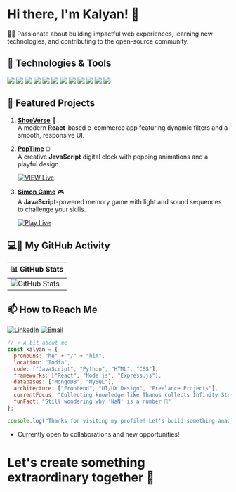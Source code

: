 # Hi there, I'm Kalyan! 👋

👨‍💻 Passionate about building impactful web experiences, learning new technologies, and contributing to the open-source community.


## 🔧 Technologies & Tools
![](https://img.shields.io/badge/-React-61DAFB?logo=react&logoColor=white)
![](https://img.shields.io/badge/-JavaScript-F7DF1E?logo=javascript&logoColor=white)
![](https://img.shields.io/badge/-TypeScript-3178C6?logo=typescript&logoColor=white)
![](https://img.shields.io/badge/-HTML5-E34F26?logo=html5&logoColor=white)
![](https://img.shields.io/badge/-CSS3-1572B6?logo=css3&logoColor=white)
![](https://img.shields.io/badge/-Tailwind_CSS-06B6D4?logo=tailwind-css&logoColor=white)
![](https://img.shields.io/badge/-Node.js-339933?logo=node.js&logoColor=white)
![](https://img.shields.io/badge/-Express-000000?logo=express&logoColor=white)
![](https://img.shields.io/badge/-EJS-000000?logo=ejs&logoColor=white)
![](https://img.shields.io/badge/-Python-3776AB?logo=python&logoColor=white)
![](https://img.shields.io/badge/-MongoDB-47A248?logo=mongodb&logoColor=white)
![](https://img.shields.io/badge/-PostgreSQL-4169E1?logo=postgresql&logoColor=white)

## 🌟 Featured Projects

1. [**ShoeVerse**](https://github.com/Kalyan-github-4/ShoeVerse) 🛒  
   A modern **React**-based e-commerce app featuring dynamic filters and a smooth, responsive UI.

2. [**PopTime**](https://github.com/Kalyan-github-4/PopTime) ⏰  
   A creative **JavaScript** digital clock with popping animations and a playful design.

   [![VIEW Live](https://img.shields.io/badge/View%20Live-FF0000?style=flat&logo=google-chrome&logoColor=white)](https://pop-time-ivory.vercel.app/)

3. [**Simon Game**](https://github.com/Kalyan-github-4/Simon-Game) 🎮  
   A **JavaScript**-powered memory game with light and sound sequences to challenge your skills.
   
   [![Play Live](https://img.shields.io/badge/View%20Live-FF0000?style=flat&logo=google-chrome&logoColor=white)](https://simon-game-seven-blush.vercel.app)

## 💻🚀 My GitHub Activity

| 📊 GitHub Stats |
|------------------|
| ![GitHub Stats](https://github-readme-stats.vercel.app/api?username=Kalyan-github-4&show_icons=true&theme=radical&count_private=true&hide_border=true) |

## 📫 How to Reach Me
[![LinkedIn](https://img.shields.io/badge/LinkedIn-Kalyan_Manna-informational?style=flat&logo=linkedin&color=0A66C2)](https://www.linkedin.com/in/kalyan-manna-840861352)
[![Email](https://img.shields.io/badge/Email-kalyanmanna439@gmail.com-informational?style=flat&logo=gmail&color=EA4335)](mailto:kalyanmanna439@gmail.com)

```javascript
// ⚡ A bit about me
const kalyan = {
  pronouns: "he" + "/" + "him",
  location: "India",
  code: ["JavaScript", "Python", "HTML", "CSS"],
  frameworks: ["React", "Node.js", "Express.js"],
  databases: ["MongoDB", "MySQL"],
  architecture: ["Frontend", "UI/UX Design", "Freelance Projects"],
  currentFocus: "Collecting knowledge like Thanos collects Infinity Stones 💎 — but only a few get mastered... for now. 🚀",
  funFact: "Still wondering why 'NaN' is a number 🤔"
};

console.log("Thanks for visiting my profile! Let's build something amazing together! 🌟");
```
+ Currently open to collaborations and new opportunities!
# Let's create something extraordinary together 🚀





















